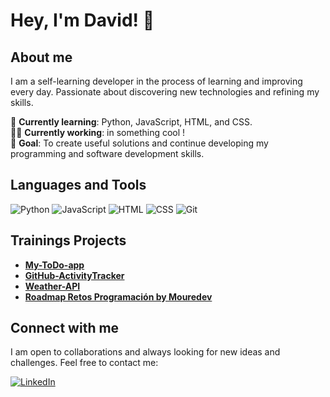 # Hey, I'm David! 👋

## About me
I am a self-learning developer in the process of learning and improving every day. Passionate about discovering new technologies and refining my skills.

🌱 **Currently learning**: Python, JavaScript, HTML, and CSS. <br>
👨‍💻 **Currently working**: in something cool !<br>
🎯 **Goal**: To create useful solutions and continue developing my programming and software development skills. <br>

## Languages and Tools

![Python](https://img.shields.io/badge/Python-3776AB?style=flat&logo=python&logoColor=white)
![JavaScript](https://img.shields.io/badge/JavaScript-3776AB?style=flat&logo=javascript&logoColor=yellow)
![HTML](https://img.shields.io/badge/HTML5-E34F26?style=flat&logo=html5&logoColor=white)
![CSS](https://img.shields.io/badge/CSS3-1572B6?style=flat&logo=css3&logoColor=white)
![Git](https://img.shields.io/badge/Git-F05032?style=flat&logo=git&logoColor=white)

## Trainings Projects
- [**My-ToDo-app**](https://github.com/davidrguez98/My_ToDo_app)
- [**GitHub-ActivityTracker**](https://github.com/davidrguez98/GitHub-ActivityTracker)
- [**Weather-API**](https://github.com/davidrguez98/Weather-API)
- [**Roadmap Retos Programación by Mouredev**](https://github.com/davidrguez98/roadmap-retos-programacion)

## Connect with me
I am open to collaborations and always looking for new ideas and challenges. Feel free to contact me:

<p align="left">
  <a href="https://www.linkedin.com/in/david-rodr%C3%ADguez-p%C3%A9rez-electromedicinaclinica/">
    <img src="https://img.shields.io/badge/LinkedIn-0A66C2?style=flat&logo=linkedin&logoColor=white" alt="LinkedIn"/>
  </a>
</p>

